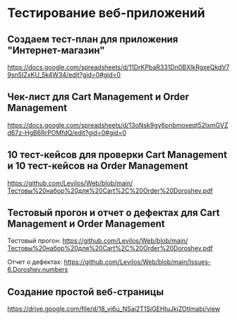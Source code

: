 # Тестирование веб-приложений

## Создаем тест-план для приложения "Интернет-магазин"

https://docs.google.com/spreadsheets/d/11DrKPbaR331Dn0BXIkRgxeQkdV79sn5IZxKU_5k4W34/edit?gid=0#gid=0


## Чек-лист для Cart Management и Order Management 

https://docs.google.com/spreadsheets/d/13oNsk9gy6pnbmoxeqt52lxmGVZd67z-HgB6RrPOMfdQ/edit?gid=0#gid=0


## 10 тест-кейсов для проверки Cart Management и 10 тест-кейсов на Order Management

https://github.com/LeviIos/Web/blob/main/Тестовы%20набор%20для%20Cart%2C%20Order%20Doroshev.pdf


## Тестовый прогон и отчет о дефектах для Cart Management и Order Management

Тестовый прогон: https://github.com/LeviIos/Web/blob/main/Тестовы%20набор%20для%20Cart%2C%20Order%20Doroshev.pdf

Отчет о дефектах: https://github.com/LeviIos/Web/blob/main/Issues-6.Doroshev.numbers

## Создание простой веб-страницы

https://drive.google.com/file/d/18_yi6u_NSai2T1SiGEHIuJkjZOtlmabj/view
